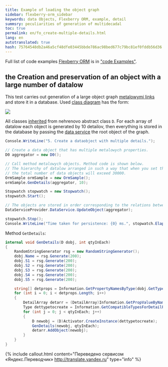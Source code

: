 ```yaml
--- 
title: Example of loading the object graph 
sidebar: flexberry-orm_sidebar 
keywords: data Objects, Flexberry ORM, example, detail 
summsry: peculiarities of generation of multidecadal 
toc: true 
permalink: en/fo_create-multiple-details.html 
lang: en 
autotranslated: true 
hash: 75764548db2a46a5cf48dfe03445bbde786ac98bed677c79bc81ef0fddb56d36 
--- 
```


Full list of code examples [Flexberry ORM](fo_flexberry-orm.html) is in ["code Examples"](fo_code-samples.html). 

## the Creation and preservation of an object with a large number of datalow 

This test carries out generation of a large object graph [metalowymi links](fo_detail-associations-properties.html) and store it in a database. 
Used [class diagram](fd_class-diagram.html) has the form: 

![](/images/pages/products/flexberry-orm/data-object/details.png) 

All classes [inherited](fd_inheritance.html) from nehrenovo abstract class `D`. 
For each array of datalow each object is generated by 10 detailov, then everything is stored in the database by passing the [data service](fo_data-service.html) the root object of the graph. 

```csharp
Console.WriteLine("5. Create a dataobject with multiple details.");

// Create a data object that has multiple metalowych properties. 
D0 aggregator = new D0();

// Call method metalowych objects. Method code is shown below. 
// The hierarchy of datalow arranged in such a way that when you set the number of datalow 10 for each object 
// the total number of data objects will exceed 30000. 
OrmSample ormSample = new OrmSample();
ormSample.GenDetails(aggregator, 10);

Stopwatch stopwatch = new Stopwatch();
stopwatch.Start();

// The objects are stored in order corresponding to the relations between them (from the root to the tips). 
DataServiceProvider.DataService.UpdateObject(aggregator);

stopwatch.Stop();
Console.WriteLine("Time taken for persistence: {0} ms.", stopwatch.ElapsedMilliseconds);
``` 

Method `GetDetails`: 

```csharp
internal void GenDetails(D dobj, int qtyInEach)
{
    RandomStringGenerator rsg = new RandomStringGenerator();
    dobj.Name = rsg.Generate(200);
    dobj.S1 = rsg.Generate(200);
    dobj.S2 = rsg.Generate(200);
    dobj.S3 = rsg.Generate(200);
    dobj.S4 = rsg.Generate(200);
    dobj.S5 = rsg.Generate(200);

    string[] detprops = Information.GetPropertyNamesByType(dobj.GetType(), typeof(DetailArray));
    for (int i = 0; i < detprops.Length; i++)
    {
        DetailArray detarr = (DetailArray)Information.GetPropValueByName(dobj, detprops[i]);
        Type dettypetocreate = Information.GetCompatibleTypesForDetailProperty(dobj.GetType(), detprops[i])[0];
        for (int j = 0; j < qtyInEach; j++)
        {
            D newobj = (D)Activator.CreateInstance(dettypetocreate);
            GenDetails(newobj, qtyInEach);
            detarr.AddObject(newobj);
        }
    }
}
``` 



{% include callout.html content="Переведено сервисом «Яндекс.Переводчик» <http://translate.yandex.ru>" type="info" %}